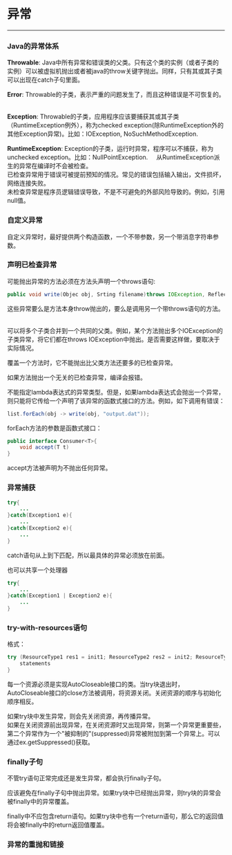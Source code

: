 # 异常
***
### Java的异常体系
**Throwable**: Java中所有异常和错误类的父类。只有这个类的实例（或者子类的实例）可以被虚拟机抛出或者被java的throw关键字抛出。同样，只有其或其子类可以出现在catch子句里面。  

**Error**: Throwable的子类，表示严重的问题发生了，而且这种错误是不可恢复的。  

**Exception**: Throwable的子类，应用程序应该要捕获其或其子类（RuntimeException例外），称为checked exception(除RuntimeException外的其他Exception异常)。比如：IOException, NoSuchMethodException.  


**RuntimeException**: Exception的子类，运行时异常，程序可以不捕获，称为unchecked exception。比如：NullPointException.  
 
从RuntimeException派生的异常在编译时不会被检查。  
已检查异常用于错误可被提前预知的情况。常见的错误包括输入输出，文件损坏，网络连接失败。  
未检查异常是程序员逻辑错误导致，不是不可避免的外部风险导致的。例如，引用null值。  

### 自定义异常
自定义异常时，最好提供两个构造函数，一个不带参数，另一个带消息字符串参数。  

### 声明已检查异常
可能抛出异常的方法必须在方法头声明一个throws语句:
``` Java
public void write(Objec obj, Srting filename)throws IOException, ReflectiveOperationException
```
这些异常要么是方法本身throw抛出的，要么是调用另一个带throws语句的方法。  

可以将多个子类合并到一个共同的父类。例如，某个方法抛出多个IOException的子类异常，将它们都在throws IOException中抛出。是否需要这样做，要取决于实际情况。  

覆盖一个方法时，它不能抛出比父类方法还要多的已检查异常。 

如果方法抛出一个无关的已检查异常，编译会报错。  

不能指定lambda表达式的异常类型。但是，如果lambda表达式会抛出一个异常，则只能将它传给一个声明了该异常的函数式接口的方法。例如，如下调用有错误：  
``` Java
list.forEach(obj -> write(obj, "output.dat"));
```
forEach方法的参数是函数式接口：
``` Java
public interface Consumer<T>{
    void accept(T t)
}
```
accept方法被声明为不抛出任何异常。  

### 异常捕获
``` Java
try{
    ...
}catch(Exception1 e){
    ...
}catch(Exception2 e){
    ...
}
```
catch语句从上到下匹配，所以最具体的异常必须放在前面。  

也可以共享一个处理器
``` Java
try{
    ...
}catch(Exception1 | Exception2 e){
    ...
} 
```

### try-with-resources语句
格式：
``` Java
try (ResourceType1 res1 = init1; ResourceType2 res2 = init2; ResourceType3 res3 = init3; ){
    statements
}
```
每一个资源必须是实现AutoCloseable接口的类。当try块退出时，AutoCloseable接口的close方法被调用，将资源关闭。关闭资源的顺序与初始化顺序相反。  

如果try块中发生异常，则会先关闭资源，再传播异常。  
如果在关闭资源前出现异常，在关闭资源时又出现异常，则第一个异常更重要些，第二个异常作为一个"被抑制的"(suppressed)异常被附加到第一个异常上。可以通过ex.getSuppressed()获取。  

### finally子句
不管try语句正常完成还是发生异常，都会执行finally子句。  

应该避免在finally子句中抛出异常。如果try块中已经抛出异常，则try块的异常会被finally中的异常覆盖。  

finally中不应包含return语句。如果try块中也有一个return语句，那么它的返回值将会被finally中的return返回值覆盖。  

### 异常的重抛和链接


